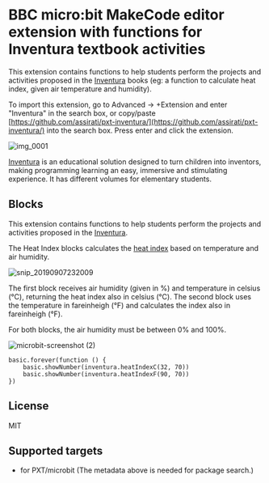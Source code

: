 # BBC micro:bit MakeCode editor extension with functions for Inventura textbook activities

This extension contains functions to help students perform the projects and activities proposed in the [Inventura](https://www.positivoteceduc.com.br/inventura/) books (eg: a function to calculate heat index, given air temperature and humidity).

To import this extension, go to Advanced -> +Extension and enter "Inventura" in the search box, or copy/paste [https://github.com/assirati/pxt-inventura/](https://github.com/assirati/pxt-inventura/) into the search box. Press enter and click the extension.

![img_0001](https://user-images.githubusercontent.com/2685426/64482296-8fa18300-d1c5-11e9-92b4-a3868838c15b.jpg)

[Inventura](https://www.positivoteceduc.com.br/inventura/) is an educational solution designed to turn children into inventors, making programming learning an easy, immersive and stimulating experience. It has different volumes for elementary students.

## Blocks

This extension contains functions to help students perform the projects and activities proposed in the [Inventura](https://www.positivoteceduc.com.br/inventura/). 

The Heat Index blocks calculates the [heat index](https://en.wikipedia.org/wiki/Heat_index) based on temperature and air humidity.

![snip_20190907232009](https://user-images.githubusercontent.com/2685426/64482321-240be580-d1c6-11e9-84a7-28e21f005112.png)

The first block receives air humidity (given in %) and temperature in celsius (°C), returning the heat index also in celsius (°C). The second block uses the temperature in fareinheigh (°F) and calculates the index also in fareinheigh (°F).

For both blocks, the air humidity must be between 0% and 100%.

![microbit-screenshot (2)](https://user-images.githubusercontent.com/2685426/64482463-d0e76200-d1c8-11e9-9ba3-2257c3e8f6fa.png)

```blocks
basic.forever(function () {
    basic.showNumber(inventura.heatIndexC(32, 70))
    basic.showNumber(inventura.heatIndexF(90, 70))
})
```
## License

MIT

## Supported targets

* for PXT/microbit
(The metadata above is needed for package search.)

